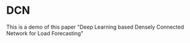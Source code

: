 # DCN
This is a demo of this paper "Deep Learning based Densely Connected  Network for Load Forecasting"
